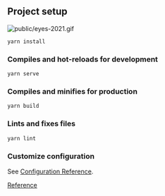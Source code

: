 ## Project setup

![public/eyes-2021.gif](demo)

```
yarn install
```

### Compiles and hot-reloads for development

```
yarn serve
```

### Compiles and minifies for production

```
yarn build
```

### Lints and fixes files

```
yarn lint
```

### Customize configuration

See [Configuration Reference](https://cli.vuejs.org/config/).

[Reference](https://codesandbox.io/s/mouse-tracking-eye-rpzyt?file=/src/App.vue)
